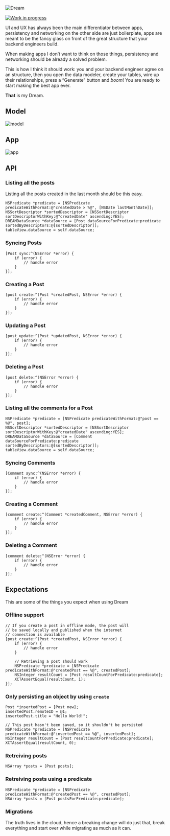 ![Dream](https://github.com/NSElvis/Dream/blob/master/Images/cover-v1.png)

[![Work in progress](https://img.shields.io/badge/status-work%20in%20progress-blue.svg)](https://github.com/NSElvis/Dream)

UI and UX has always been the main differentiator between apps, persistency and networking on the other side are just boilerplate, apps are meant to be the fancy glass on front of the great structure that your backend engineers build.

When making apps I don’t want to think on those things, persistency and networking should be already a solved problem.

This is how I think it should work: you and your backend engineer agree on an structure, then you open the data modeler, create your tables, wire up their relationships, press a “Generate” button and *boom*! You are ready to start making the best app ever.

**That** is my Dream.

## Model

![model](https://github.com/NSElvis/Dream/blob/master/Images/model-v7.png)

## App

![app](https://github.com/NSElvis/Dream/blob/master/Images/app-v3.png)

## API

### Listing all the posts

Listing all the posts created in the last month should be this easy.

```objc
NSPredicate *predicate = [NSPredicate predicateWithFormat:@"createdDate > %@", [NSDate lastMonthDate]];
NSSortDescriptor *sortedDescriptor = [NSSortDescriptor sortDescriptorWithKey:@"createdDate" ascending:YES];
DREAMDataSource *dataSource = [Post dataSourceForPredicate:predicate sortedByDescriptors:@[sortedDescriptor]];
tableView.dataSource = self.dataSource;
```

### Syncing Posts

```objc
[Post sync:^(NSError *error) {
    if (error) {
        // handle error
    }
}];
```

### Creating a Post

```objc
[post create:^(Post *createdPost, NSError *error) {
    if (error) {
        // handle error
    }
}];
```

### Updating a Post

```objc
[post update:^(Post *updatedPost, NSError *error) {
    if (error) {
        // handle error
    }
}];
```

### Deleting a Post

```objc
[post delete:^(NSError *error) {
    if (error) {
        // handle error
    }
}];
```
### Listing all the comments for a Post

```objc
NSPredicate *predicate = [NSPredicate predicateWithFormat:@"post == %@", post];
NSSortDescriptor *sortedDescriptor = [NSSortDescriptor sortDescriptorWithKey:@"createdDate" ascending:YES];
DREAMDataSource *dataSource = [Comment dataSourceForPredicate:predicate sortedByDescriptors:@[sortedDescriptor]];
tableView.dataSource = self.dataSource;
```

### Syncing Comments

```objc
[Comment sync:^(NSError *error) {
    if (error) {
        // handle error
    }
}];
```

### Creating a Comment

```objc
[comment create:^(Comment *createdComment, NSError *error) {
    if (error) {
        // handle error
    }
}];
```

### Deleting a Comment

```objc
[comment delete:^(NSError *error) {
    if (error) {
        // handle error
    }
}];
```

## Expectations

This are some of the things you expect when using Dream

### Offline support

```objc
// If you create a post in offline mode, the post will
// be saved locally and published when the internet
// connection is available
[post create:^(Post *createdPost, NSError *error) {
    if (error) {
        // handle error
    }
    
    // Retrieving a post should work
    NSPredicate *predicate = [NSPredicate predicateWithFormat:@"createdPost == %@", createdPost];
    NSInteger resultCount = [Post resultCountForPredicate:predicate];
    XCTAssertEqual(resultCount, 1);
}];
```

### Only persisting an object by using `create`

```objc
Post *insertedPost = [Post new];
insertedPost.remoteID = @1;
insertedPost.title = "Hello World!";

// This post hasn't been saved, so it shouldn't be persisted
NSPredicate *predicate = [NSPredicate predicateWithFormat:@"insertedPost == %@", insertedPost];
NSInteger resultCount = [Post resultCountForPredicate:predicate];
XCTAssertEqual(resultCount, 0);
```

### Retreiving posts

```objc
NSArray *posts = [Post posts];
```

### Retreiving posts using a predicate

```objc
NSPredicate *predicate = [NSPredicate predicateWithFormat:@"createdPost == %@", createdPost];
NSArray *posts = [Post postsForPredicate:predicate];
```

### Migrations

The truth lives in the cloud, hence a breaking change will do just that, break everything and start over while migrating as much as it can.
